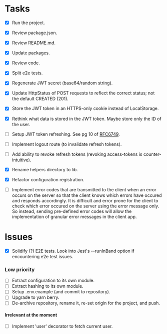 # Tasks

- [x] Run the project.

- [x] Review package.json.
- [x] Review README.md.
- [x] Update packages.
- [x] Review code.
- [x] Split e2e tests.
- [x] Regenerate JWT secret (base64/random string).

- [x] Update HttpStatus of POST requests to reflect the correct status; not the default CREATED (201).

- [x] Store the JWT token in an HTTPS-only cookie instead of LocalStorage.
- [x] Rethink what data is stored in the JWT token. Maybe store only the ID of the user.

- [ ] Setup JWT token refreshing. See pg 10 of [RFC6749](https://datatracker.ietf.org/doc/html/rfc6749).
- [ ] Implement logout route (to invalidate refresh tokens).
- [ ] Add ability to revoke refresh tokens (revoking access-tokens is counter-intuitive).

- [x] Rename helpers directory to lib.
- [x] Refactor configuration registration.

- [ ] Implement error codes that are transmitted to the client when an error occurs on the server so that the client knows which errors have occured and responds accordingly. It is difficult and error prone for the client to check which error occured on the server using the error message only. So instead, sending pre-defined error codes will allow the implementation of granular error messages in the client app.

# Issues

- [x] Solidify (?) E2E tests. Look into Jest's --runInBand option if encountering e2e test issues.

### Low priority

- [ ] Extract configuration to its own module.
- [ ] Extract hashing to its own module.
- [ ] Setup .env.example (and commit to repository).
- [ ] Upgrade to yarn berry.
- [ ] De-archive repository, rename it, re-set origin for the project, and push.

#### Irrelevant at the moment

- [ ] Implement 'user' decorator to fetch current user.
